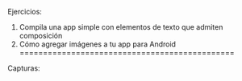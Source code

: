 Ejercicios: 
1. Compila una app simple con elementos de texto que admiten composición
2. Cómo agregar imágenes a tu app para Android
==============================================

Capturas:
